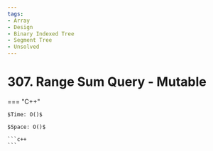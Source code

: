 ```yaml
---
tags:
- Array
- Design
- Binary Indexed Tree
- Segment Tree
- Unsolved
---
```



# 307. Range Sum Query - Mutable

=== "C++"

    $Time: O()$

    $Space: O()$

    ```c++
    ```